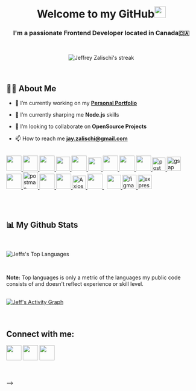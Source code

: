 <!-- <a href="#"><img width="100%" height="auto" src="https://c.tenor.com/O7nVONlLsUQAAAAC/jeff-channing-tatum.gif" height="175px"/></a> -->

<h1 align="center">Welcome to my GitHub<img src="https://raw.githubusercontent.com/MartinHeinz/MartinHeinz/master/wave.gif" width="30px"></h1>
<h3 align="center">

I'm a passionate Frontend Developer located in Canada:canada:

</h3>

<br/>
<p align="center">
    <a>
        <img title="🔥 Get streak stats for your profile at git.io/streak-stats" alt="Jeffrey Zalischi's streak" src="https://github-readme-streak-stats.herokuapp.com/?user=jffry93&theme=black-ice&hide_border=true&stroke=0000&background=060A0CD0"/>
    </a>
</p>
<br/>

## 🙋‍♂️ About Me

- 🔭 I’m currently working on my **[Personal Portfolio](https://jffry93.github.io/react-portfolio/#/)**

- 🌱 I’m currently sharping me **Node.js** skills

- 👯 I’m looking to collaborate on **OpenSource Projects**

- 📫 How to reach me **jay.zalischi@gmail.com**

<!-- - ⚡ Fun fact **I love learning new skills** -->

<!-- - 👨‍💻 All of my projects are available at **[My Portfolio](https://subhamraoniar.com)** -->

<br/>
<!-- 
## 🚀 Languages and Tools:

<br/>
<p align="left"> 
    <!-- <a href="https://www.java.com" target="_blank"> <img src="https://img.icons8.com/color/48/000000/java-coffee-cup-logo.png"/> </a> -->
    <a href="https://www.markdownguide.org target="_blank"> <img width="40px" src="https://img.icons8.com/officel/344/markdown.png"/> </a> 
    <a href="https://www.w3.org/html/" target="_blank"> <img width="40px" src="https://img.icons8.com/color/48/000000/html-5.png"/> </a> 
    <a href="https://www.w3schools.com/css/" target="_blank"> <img width="40px" src="https://img.icons8.com/color/48/000000/css3.png"/> </a> 
        <a href="https://sass-lang.com/documentation/syntax" target="_blank"> <img width="37px" height= '37px' src="https://sass-lang.com/assets/img/logos/logo-b6e1ef6e.svg"/> </a> 
    <a href="https://developer.mozilla.org/en-US/docs/Web/JavaScript" target="_blank"> <img width="40px"src="https://img.icons8.com/color/48/000000/javascript.png"/> </a> 
    <a href="https://jquery.com" target="_blank"> <img width="35px" height='35px' src="https://img.icons8.com/external-tal-revivo-shadow-tal-revivo/344/external-jquery-is-a-javascript-library-designed-to-simplify-html-logo-shadow-tal-revivo.png"/> </a> 
    <a href="https://reactjs.org/" target="_blank"> <img width="40px" src="https://img.icons8.com/color/48/000000/react-native.png"/> </a>
    <a href="https://redux.js.org" target="_blank"> <img width="40px" src="https://img.icons8.com/color/48/000000/redux.png"/> </a>
    <a href="https://reactrouter.com" target="_blank"> <img height='40px'src="https://cdn.freebiesupply.com/logos/thumbs/2x/react-router-logo.png"/> </a>
    <a href="https://www.framer.com/motion/" target="_blank"> <img width="35px" height='35px' src="https://user-images.githubusercontent.com/38039349/60953119-d3c6f300-a2fc-11e9-9596-4978e5d52180.png" alt="postman" width="45" height="45"/> </a> 
    <a href="https://greensock.com/products/" target="_blank"> <img width="37px" height='37px'src="https://cpwebassets.codepen.io/assets/packs/greensock-logo-9db91ff4c4a50faa1690d4f3d7ffca6e.png" alt="gsap" width="45" height="45"/> </a> 
    <a href="https://getbootstrap.com" target="_blank"> <img width="40px" src="https://img.icons8.com/color/48/000000/bootstrap.png"/> </a> 
    <a href="https://tailwindcss.com" target="_blank"> <img width="40px" src="https://tailwindcss.com/_next/static/media/tailwindcss-mark.79614a5f61617ba49a0891494521226b.svg" alt="postman" width="45" height="45"/> </a> 
    <a href="https://jestjs.io" target="_blank"> <img width="40px"src="https://img.icons8.com/external-tal-revivo-color-tal-revivo/344/external-jest-can-collect-code-coverage-information-from-entire-projects-logo-color-tal-revivo.png"/> </a> 
    <a href="https://jestjs.io" target="_blank"> <img width="40px"src="https://s4-recruiting.cdn.greenhouse.io/external_greenhouse_job_boards/logos/400/113/000/original/Cypress.io_Round_Logo.png?1618514359"/> </a> 
    <a href="https://axios-http.com" target="_blank"> <img width="35px" height='35px' src="https://user-images.githubusercontent.com/8939680/57233882-20344080-6fe5-11e9-9086-d20a955bed59.png" alt="Axios" width="48" height="48"/> </a> 
    <a style="padding-right:8px;" href="https://www.npmjs.com/" target="_blank"> <img  width="40px" src="https://img.icons8.com/color/344/npm.png"/> </a>
    <!-- <a style="padding-right:8px;" href="https://nodejs.org" target="_blank"> <img width="40px" src="https://img.icons8.com/color/48/000000/nodejs.png"/> </a> 
    <a href="https://firebase.google.com/" target="_blank"> <img src="https://img.icons8.com/color/48/000000/firebase.png"/> </a> 
    <a href="https://mui.com" target="_blank"> <img height="40px" width="40px" src="https://img.icons8.com/color/344/material-ui.png"/> </a>  
    <a href="https://nextjs.org" target="_blank"> <img height="40px" width="40px" src="https://qph.fs.quoracdn.net/main-qimg-744f96b18fb3ef81b05512d78b679e25"/> </a>    -->
    <a href="https://git-scm.com/" target="_blank"> <img width="37px" height='37px' src="https://img.icons8.com/color/48/000000/git.png"/> </a> 
    <a href="https://www.figma.com/" target="_blank"> <img width="37px" height='37px' src="https://img.icons8.com/color/344/figma--v1.png" alt="figma" width="48" height="48"/> </a> 
    <a href="https://www.adobe.com/ca/creativecloud/business/teams.html?sdid=KKQWX&mv=search&ef_id=Cj0KCQiAraSPBhDuARIsAM3Js4oa_6quAWB6b0z7m5ITJG7fGPz87HVOhybrLcQcvteeGOQu3BhcI9AaAmkbEALw_wcB:G:s&s_kwcid=AL!3085!3!495846071701!e!!g!!adobe!12231505439!122943076691&gclid=Cj0KCQiAraSPBhDuARIsAM3Js4oa_6quAWB6b0z7m5ITJG7fGPz87HVOhybrLcQcvteeGOQu3BhcI9AaAmkbEALw_wcB" target="_blank"> <img width="37px" height='37px' src="https://img.icons8.com/external-justicon-flat-justicon/344/external-adobe-social-media-justicon-flat-justicon.png" alt="express" width="40" height="40"/> </a>
</p>

<!-- [![React Badge](https://img.shields.io/badge/-React-61DBFB?style=for-the-badge&labelColor=black&logo=react&logoColor=61DBFB)](#)  [![Javascript Badge](https://img.shields.io/badge/-Javascript-F0DB4F?style=for-the-badge&labelColor=black&logo=javascript&logoColor=F0DB4F)](#) [![Typescript Badge](https://img.shields.io/badge/-Typescript-007acc?style=for-the-badge&labelColor=black&logo=typescript&logoColor=007acc)](#) [![Nodejs Badge](https://img.shields.io/badge/-Nodejs-3C873A?style=for-the-badge&labelColor=black&logo=node.js&logoColor=3C873A)](#) [![GraphQL Badge](https://img.shields.io/badge/-GraphQl-e535ab?style=for-the-badge&labelColor=black&logo=node.js&logoColor=e535ab)](#) -->
<br/>
<br/>

## 📊 My Github Stats

  <!-- <a ><img alt="Jeff's Github Stats" src="https://github-readme-stats.vercel.app/api?username=jffry93&show_icons=true&count_private=true&theme=react&hide_border=true&bg_color=0D1117" /></a> -->

  <br/>

<a ><img alt="Jeffs's Top Languages" src="https://github-readme-stats.vercel.app/api/top-langs/?username=jffry93&langs_count=8&count_private=true&layout=compact&theme=react&hide_border=true&bg_color=0D1117" /></a>

  <br/>

<b>Note:</b> Top languages is only a metric of the languages my public code consists of and doesn't reflect experience or skill level.

<br/>
<a href="https://github.com/jffry93/github-readme-activity-graph"><img alt="Jeff's Activity Graph" src="https://activity-graph.herokuapp.com/graph?username=jffry93&bg_color=0D1117&color=5BCDEC&line=5BCDEC&point=FFFFFF&hide_border=true" /></a>
<br/>

<br/>
<br/>

## Connect with me:

<p align="left">

<a href = "https://www.linkedin.com/in/jffry93/"><img width="40px" height='40px' src="https://img.icons8.com/color/344/linkedin-2--v1.png"/></a>
<a href = "https://my.indeed.com/p/jeffreyz-n48gpy7"><img width="40px" height='40px' src="https://spirerecoverysolutions.com/wp-content/uploads/2020/04/Home-Icon-indeed-v2-300x300-1.png"/></a>
<a href = "mailto:jay.zalischi@gmail.com"><img width="40px" height='40px' src="https://img.icons8.com/color/344/gmail-new.png"/></a>

</p>

<br/>
<br/> -->

<!-- ## ❤ Views and Followers

<a href="https://github.com/Meghna-DAS/github-profile-views-counter">
    <img src="https://komarev.com/ghpvc/?username=jffry93">
</a>
<a href="https://github.com/jffry93?tab=followers"><img src="https://img.shields.io/github/followers/jffry93?label=Followers&style=social" alt="GitHub Badge"></a> -->
